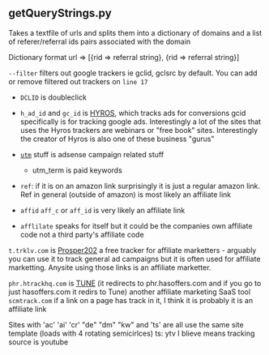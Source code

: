 ## getQueryStrings.py

Takes a textfile of urls and splits them into a dictionary of domains and a list of referer/referral ids pairs associated with the domain

Dictionary format  url => [{rid => referral string}, {rid => referral string}]

`--filter` filters out google trackers ie gclid, gclsrc by default. You can add or remove filtered out trackers on `line 17`

- `DCLID` is doubleclick
- `h_ad_id` and `gc_id` is [HYROS](https://docs.hyros.com/how-to-connect-your-google-ads-to-hyros/), which tracks ads for conversions gcid specifically is for tracking google ads. Interestingly a lot of the sites that uses the Hyros trackers are webinars or "free book" sites. Interestingly the creator of Hyros is also one of these business "gurus"

- [`utm`](https://ga-dev-tools.web.app/ga4/campaign-url-builder/) stuff is adsense campaign related stuff

	- utm_term is paid keywords

- `ref`: if it is on an amazon link surprisingly it is just a regular amazon link. Ref in general (outside of amazon) is most likely an affiliate link
- `affid` `aff_c` or `aff_id` is very likely an affiliate link
- `afflilate` speaks for itself but it could be the companies own affiliate code not a third party's affiliate code

`t.trklv.com` is [Prosper202](https://afflift.com/f/link-directory/prosper202.122/) a free tracker for affiliate marketters - arguably you can use it to track general ad campaigns but it is often used for affiliate marketting. Anysite using those links is an affiliate marketter.

`phr.htrackhq.com` is [TUNE](https://www.tune.com/) (it redirects to phr.hasoffers.com and if you go to just hasoffers.com it redirs to Tune) another affiliate marketing SaaS tool
`scmtrack.com`
if a link on a page has track in it, I think it is probably it is an affiliate link

Sites with 'ac' 'ai' 'cr' "de" "dm" "kw" and 'ts' are all use the same site template (loads with 4 rotating semicirlces) ts: ytv I blieve means tracking source is youtube

<!--- 
A Primer on practices used to do Affiliate Marketting with paid advertisement.

1. Find offer to promote on sites like [OfferVault](offervault.com)
2. Make landing page for that product with affiliate links to or an embeded widget containing the advertised product's content/checkout 
3. Create advertisement on youtube, google, facebook or other advertising platform leading to landing page.
4. ????
5. Profit

The advertiser creates an advertisement that leads to a landing page they created for the product they are advertising to look like they are the legitimate site for the product (merchant site). Depending on the payout model of the offer, a site might do different things.
- In **Pay per Sale** where the advertiser has to make a sale they could create pages with an embedded widgets that links to the merchant site's "add to cart" and "checkout" endpoints. When users try to buy from the advertiser's site they are actually buying the product from the merchant site while still on the fake site the advertiser created. The advertiser makes money because the links to the merchant site contains an affiliate code/tracker and thus the advertiser is credited as having closed the sale. Some 
- In **Pay per Lead** this would be the same except the endpoints would just be for the actions they want users to perform ie sign up for a newsletter/ download something/ watch a video etc
- In **Pay per Click** the advertiser just needs direct affiliate links to the site the merchant wants users to click on. They could also embedd it into their page so it could count as visiting the site when the embedded content loads.
--->